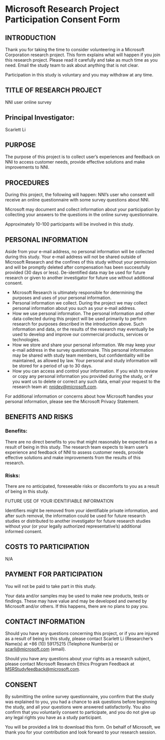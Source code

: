 # Microsoft Research Project Participation Consent Form

## INTRODUCTION
Thank you for taking the time to consider volunteering in a Microsoft Corporation research project.  This form explains what will happen if you join this research project. Please read it carefully and take as much time as you need. Email the study team to ask about anything that is not clear.  

Participation in this study is voluntary and you may withdraw at any time. 

## TITLE OF RESEARCH PROJECT
NNI user online survey

## Principal Investigator: 
Scarlett Li

## PURPOSE
The purpose of this project is to collect user’s experiences and feedback on NNI to access customer needs, provide effective solutions and make improvements to NNI.

## PROCEDURES
During this project, the following will happen: NNI’s user who consent will receive an online questionnaire with some survey questions about NNI.

Microsoft may document and collect information about your participation by collecting your answers to the questions in the online survey questionnaire. 

Approximately 10-100 participants will be involved in this study.

## PERSONAL INFORMATION 
Aside from your e-mail address, no personal information will be collected during this study. Your e-mail address will not be shared outside of Microsoft Research and the confines of this study without your permission and will be promptly deleted after compensation has been successfully provided (30 days or less). De-identified data may be used for future research or given to another investigator for future use without additional consent.  
+ Microsoft Research is ultimately responsible for determining the purposes and uses of your personal information. 
+ Personal information we collect. During the project we may collect personal information about you such as your e-mail address.
+ How we use personal information. The personal information and other data collected during this project will be used primarily to perform research for purposes described in the introduction above.  Such information and data, or the results of the research may eventually be used to develop and improve our commercial products, services or technologies. 
+ How we store and share your personal information.  We may keep your e-mail address in the survey questionnaire. This personal information may be shared with study team members, but confidentiality will be maintained, as allowed by law. Your personal and study information will be stored for a period of up to 30 days.
+ How you can access and control your information.  If you wish to review or copy any personal information you provided during the study, or if you want us to delete or correct any such data, email your request to the research team at: nnidev@microsoft.com.

For additional information or concerns about how Microsoft handles your personal information, please see the Microsoft Privacy Statement.

## BENEFITS AND RISKS

### Benefits:
There are no direct benefits to you that might reasonably be expected as a result of being in this study. The research team expects to learn user’s experience and feedback of NNI to assess customer needs, provide effective solutions and make improvements from the results of this research.

### Risks:
There are no anticipated, foreseeable risks or discomforts to you as a result of being in this study.

FUTURE USE OF YOUR IDENTIFIABLE INFORMATION 

Identifiers might be removed from your identifiable private information, and after such removal, the information could be used for future research studies or distributed to another investigator for future research studies without your (or your legally authorized representative’s) additional informed consent.

## COSTS TO PARTICIPATION
N/A

## PAYMENT FOR PARTICIPATION
You will not be paid to take part in this study. 

Your data and/or samples may be used to make new products, tests or findings. These may have value and may be developed and owned by Microsoft and/or others. If this happens, there are no plans to pay you.

## CONTACT INFORMATION
Should you have any questions concerning this project, or if you are injured as a result of being in this study, please contact Scarlett Li (Researcher’s Name(s) at +86 (10) 59175215 (Telephone Number(s) or scarli@microsoft.com (email). 

Should you have any questions about your rights as a research subject, please contact Microsoft Research Ethics Program Feedback at MSRStudyfeedback@microsoft.com.

## CONSENT
By submitting the online survey questionnaire, you confirm that the study was explained to you, you had a chance to ask questions before beginning the study, and all your questions were answered satisfactorily. You also confirm that you voluntarily consent to participate, and you do not give up any legal rights you have as a study participant. 

You will be provided a link to download this form. On behalf of Microsoft, we thank you for your contribution and look forward to your research session.
